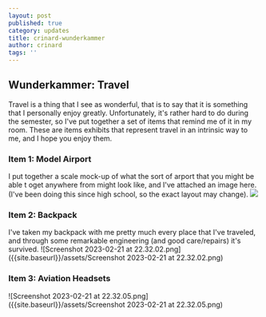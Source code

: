 ```yaml
---
layout: post
published: true
category: updates
title: crinard-wunderkammer
author: crinard
tags: ''
---
```

## Wunderkammer: Travel

Travel is a thing that I see as wonderful, that is to say that it is something that I personally enjoy greatly. Unfortunately, it's rather hard to do during the semester, so I've put together a set of items that remind me of it in my room. These are items exhibits that represent travel in an intrinsic way to me, and I hope you enjoy them. 

### Item 1: Model Airport
I put together a scale mock-up of what the sort of arport that you might be able t oget anywhere from might look like, and I've attached an image here. (I've been doing this since high school, so the exact layout may change). 
![]({{site.baseurl}}/https://i.imgur.com/QYnXjgoh.jpg)

### Item 2: Backpack
I've taken my backpack with me pretty much every place that I've traveled, and through some remarkable engineering (and good care/repairs) it's survived. 
![Screenshot 2023-02-21 at 22.32.02.png]({{site.baseurl}}/assets/Screenshot 2023-02-21 at 22.32.02.png)

### Item 3: Aviation Headsets

![Screenshot 2023-02-21 at 22.32.05.png]({{site.baseurl}}/assets/Screenshot 2023-02-21 at 22.32.05.png)
